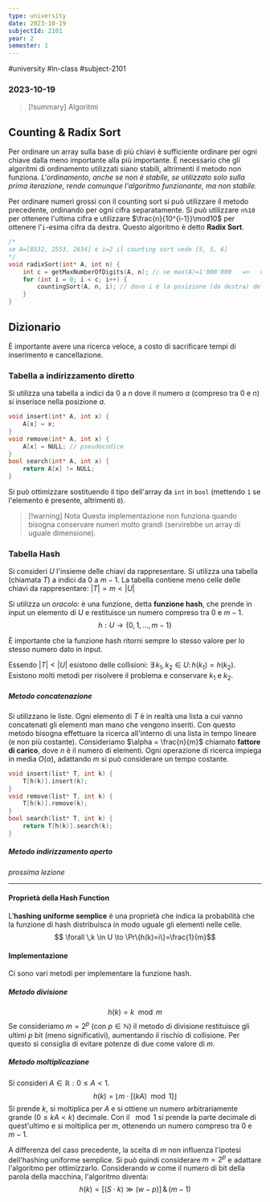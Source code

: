```yaml
---
type: university
date: 2023-10-19
subjectId: 2101
year: 2
semester: 1
---
```

#university #in-class #subject-2101
### 2023-10-19
> [!summary] Algoritmi

## Counting & Radix Sort

Per ordinare un array sulla base di più chiavi è sufficiente ordinare per ogni chiave dalla meno importante alla più importante. È necessario che gli algoritmi di ordinamento utilizzati siano stabili, altrimenti il metodo non funziona.
*L'ordinamento, anche se non è stabile, se utilizzato solo sulla prima iterazione, rende comunque l'algoritmo funzionante, ma non stabile.*

Per ordinare numeri grossi con il counting sort si può utilizzare il metodo precedente, ordinando per ogni cifra separatamente.
Si può utilizzare `n%10` per ottenere l'ultima cifra e utilizzare $\frac{n}{10^{i-1}}\mod10$ per ottenere l'`i`-esima cifra da destra.
Questo algoritmo è detto **Radix Sort**.
```cpp
/*
se A=[8532, 2553, 2634] e i=2 il counting sort vede [5, 5, 6]
*/
void radixSort(int* A, int n) {
	int c = getMaxNumberOfDigits(A, n); // se max(A)=1'000'000   =>   c=7
	for (int i = 0; i < c; i++) {
		countingSort(A, n, i); // dove i è la posizione (da destra) della cifra su cui ordinare
	}
}
```

## Dizionario
È importante avere una ricerca veloce, a costo di sacrificare tempi di inserimento e cancellazione.

### Tabella a indirizzamento diretto
Si utilizza una tabella a indici da $0$ a $n$ dove il numero $a$ (compreso tra $0$ e $n$) si inserisce nella posizione $a$.
```cpp
void insert(int* A, int x) {
	A[x] = x;
}
void remove(int* A, int x) {
	A[x] = NULL; // pseudocodice
}
bool search(int* A, int x) {
	return A[x] != NULL;
}
```
Si può ottimizzare sostituendo il tipo dell'array da `int` in `bool` (mettendo `1` se l'elemento è presente, altrimenti `0`).
> [!warning] Nota
> Questa implementazione non funziona quando bisogna conservare numeri molto grandi (servirebbe un array di uguale dimensione).

### Tabella Hash
Si consideri $U$ l'insieme delle chiavi da rappresentare.
Si utilizza una tabella (chiamata $T$) a indici da $0$ a $m-1$.
La tabella contiene meno celle delle chiavi da rappresentare: $|T|=m<|U|$

Si utilizza un *oracolo*: è una funzione, detta **funzione hash**, che prende in input un elemento di $U$ e restituisce un numero compreso tra $0$ e $m-1$.
$$ h: U \to \{0, 1, \dots,m-1\}$$

È importante che la funzione hash ritorni sempre lo stesso valore per lo stesso numero dato in input.

Essendo $|T|<|U|$ esistono delle collisioni: $\exists\, k_{1},k_{2} \in U:\,h(k_{1})=h(k_{2})$.
Esistono molti metodi per risolvere il problema e conservare $k_{1}$ e $k_{2}$.
##### Metodo concatenazione
Si utilizzano le liste.
Ogni elemento di $T$ è in realtà una lista a cui vanno concatenati gli elementi man mano che vengono inseriti.
Con questo metodo bisogna effettuare la ricerca all'interno di una lista in tempo lineare (e non più costante).
Consideriamo $\alpha = \frac{n}{m}$ chiamato **fattore di carico**, dove $n$ è il numero di elementi.
Ogni operazione di ricerca impiega in media $O(\alpha)$, adattando $m$ si può considerare un tempo costante.
```cpp
void insert(list* T, int k) {
	T[h(k)].insert(k);
}
void remove(list* T, int k) {
	T[h(k)].remove(k);
}
bool search(list* T, int k) {
	return T[h(k)].search(k);
}
```
##### Metodo indirizzamento aperto
*prossima lezione*

---
#### Proprietà della Hash Function
L'**hashing uniforme semplice** è una proprietà che indica la probabilità che la funzione di hash distribuisca in modo uguale gli elementi nelle celle.
$$ \forall \,k \in U \to \Pr\{h(k)=i\}=\frac{1}{m}$$
#### Implementazione
Ci sono vari metodi per implementare la funzione hash.
##### Metodo divisione
$$ h(k) = k \mod{m}$$
Se consideriamo $m=2^p$ (con $p \in \mathbb{N}$) il metodo di divisione restituisce gli ultimi $p$ bit (meno significativi), aumentando il rischio di collisione. Per questo si consiglia di evitare potenze di due come valore di $m$.
##### Metodo moltiplicazione
Si consideri $A \in \mathbb{R}: 0 \leq A < 1$.
$$ h(k) = \lfloor m\cdot [(kA)\mod 1] \rfloor$$
Si prende $k$, si moltiplica per $A$ e si ottiene un numero arbitrariamente grande ($0 \leq kA < k$) decimale. Con il $\mod 1$ si prende la parte decimale di quest'ultimo e si moltiplica per $m$, ottenendo un numero compreso tra $0$ e $m-1$.

A differenza del caso precedente, la scelta di $m$ non influenza l'ipotesi dell'hashing uniforme semplice. Si può quindi considerare $m=2^{p}$ e adattare l'algoritmo per ottimizzarlo.
Considerando $w$ come il numero di bit della parola della macchina, l'algoritmo diventa:
$$h(k)=[(S\cdot k)\gg(w-p)] \,\&\, (m-1)$$
